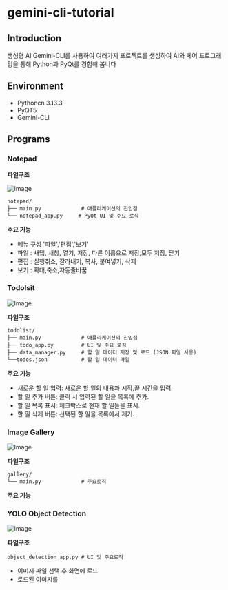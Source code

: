 # gemini-cli-tutorial



## Introduction
생성형 AI Gemini-CLI를 사용하여 여러가지 프로젝트를 생성하여 AI와 페어 프로그래밍을 통해 Python과 PyQt를 경험해 봅니다


## Environment
- Pythoncn 3.13.3
- PyQT5
- Gemini-CLI



## Programs

### Notepad
**파일구조**

![Image](https://github.com/user-attachments/assets/b6bc1731-d0f0-4761-adf7-90f385d8ef52)


```
notepad/
├── main.py             # 애플리케이션의 진입점
└── notepad_app.py     # PyQt UI 및 주요 로직
```


**주요 기능**
- 메뉴 구성 '파일','편집','보기'
- 파일 : 새탭, 새창, 열기, 저장, 다른 이름으로 저장,모두 저장, 닫기
- 편집 : 실행취소, 잘라내기, 복사, 붙여넣기, 삭제
- 보기 : 확대,축소,자동줄바꿈


### Todolsit


![Image](https://github.com/user-attachments/assets/1444de4f-5ab1-42c3-a0d0-2e12fc4e536e)


**파일구조**
```
todolist/
├── main.py             # 애플리케이션의 진입점
├── todo_app.py         # UI 및 주요 로직
├── data_manager.py     # 할 일 데이터 저장 및 로드 (JSON 파일 사용)
└──todos.json           # 할 일 데이터 파일
```

**주요 기능**
- 새로운 할 일 입력: 새로운 할 일의 내용과 시작,끝 시간을 입력.  
- 할 일 추가 버튼: 클릭 시 입력된 할 일을 목록에 추가.  
- 할 일 목록 표시: 체크박스로 현재 할 일들을 표시.  
- 할 일 삭제 버튼: 선택된 할 일을 목록에서 제거.




### Image Gallery


![Image](https://github.com/user-attachments/assets/a295e07d-c366-425e-967c-535a4feda6cf)


**파일구조**
```
gallery/
└── main.py             # 주요로직
```
**주요 기능**


### YOLO Object Detection


![Image](https://github.com/user-attachments/assets/e43a5dd9-8bdf-464e-93cd-7904ac33c4f9)


**파일구조**
```
object_detection_app.py # UI 및 주요로직
```

- 이미지 파일 선택 후 화면에 로드
- 로드된 이미지를 

